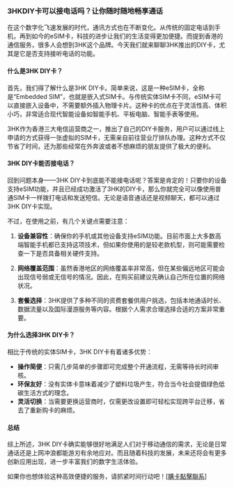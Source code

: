 ### 3HKDIY卡可以接电话吗？让你随时随地畅享通话

在这个数字化飞速发展的时代，通讯方式也在不断变化。从传统的固定电话到手机，再到如今的eSIM卡，科技的进步让我们的生活变得更加便捷。而提到香港的通信服务，很多人会想到3HK这个品牌。今天我们就来聊聊3HK推出的DIY卡，尤其是它是否支持接听电话的功能。

#### 什么是3HK DIY卡？

首先，我们得了解什么是3HK DIY卡。简单来说，这是一种eSIM卡，全称是“Embedded SIM”，也就是嵌入式SIM卡。与传统实体SIM卡不同，eSIM卡可以直接嵌入设备中，不需要额外插入物理卡片。这种卡的优点在于灵活性高、体积小巧，非常适合现代智能设备如智能手机、平板电脑、智能手表等使用。

3HK作为香港三大电信运营商之一，推出了自己的DIY卡服务，用户可以通过线上申请的方式获得一张虚拟的SIM卡，无需亲自前往营业厅排队办理。这种方式不仅节省了时间，还为那些经常在外奔波或者不想麻烦的朋友提供了极大的便利。

#### 3HK DIY卡能否接电话？

回到问题本身——3HK DIY卡到底能不能接电话呢？答案是肯定的！只要你的设备支持eSIM功能，并且已经成功激活了3HK的DIY卡，那么你就完全可以像使用普通SIM卡一样拨打电话和发送短信。无论是语音通话还是视频聊天，都可以通过3HK DIY卡实现。

不过，在使用之前，有几个关键点需要注意：

1. **设备兼容性**：确保你的手机或其他设备支持eSIM功能。目前市面上大多数高端智能手机都已支持这项技术，但如果你使用的是较老款机型，则可能需要检查一下是否具备相关硬件支持。
   
2. **网络覆盖范围**：虽然香港地区的网络覆盖率非常高，但在某些偏远地区可能会出现信号弱或无信号的情况。因此，在购买前建议先确认自己所在位置的网络状况。

3. **套餐选择**：3HK提供了多种不同的资费套餐供用户挑选，包括本地通话时长、数据流量以及国际漫游服务等内容。根据个人需求合理选择合适的方案非常重要。

#### 为什么选择3HK DIY卡？

相比于传统的实体SIM卡，3HK DIY卡有着诸多优势：

- **操作简便**：只需几步简单的步骤即可完成整个开通流程，无需等待长时间审核。
- **环保友好**：没有实体卡意味着减少了塑料垃圾产生，符合当今社会提倡绿色低碳生活方式的理念。
- **灵活切换**：当需要更换运营商时，仅需更改设置即可轻松实现跨平台迁移，省去了重新购卡的麻烦。

#### 总结

综上所述，3HK DIY卡确实能够很好地满足人们对于移动通信的需求，无论是日常通话还是上网冲浪都能游刃有余地应对。而且随着科技的发展，未来还将会有更多创新应用出现，进一步丰富我们的数字生活体验。

如果你也想体验这种高效便捷的服务，请抓紧时间行动吧！[[購卡點擊聯系](https://t.me/s/esim1088)]